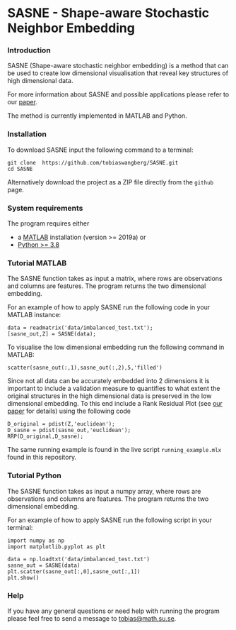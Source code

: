 # SASNE - Shape-aware Stochastic Neighbor Embedding


### Introduction 

SASNE (Shape-aware stochastic neighbor embedding) is a method that can be used to create low dimensional visualisation that reveal key structures of high dimensional data.

For more information about SASNE and possible applications please refer to our [paper](https://doi.org/10.1186/s12859-022-05028-8). 

The method is currently implemented in MATLAB and Python.

### Installation

To download SASNE input the following command to a terminal:

    git clone  https://github.com/tobiaswangberg/SASNE.git
    cd SASNE
    
Alternatively download the project as a ZIP file directly from the `github` page.

### System requirements

The program requires either

* a [MATLAB](https://www.mathworks.com/products/matlab.html) installation (version >= 2019a) or
* [Python >= 3.8](https://www.python.org/downloads/)

### Tutorial MATLAB

The SASNE function takes as input a matrix, where rows are observations and columns are features. The program returns the two dimensional embedding. 

For an example of how to apply SASNE run the following code in your MATLAB instance:

    data = readmatrix('data/imbalanced_test.txt'); 
    [sasne_out,Z] = SASNE(data);

To visualise the low dimensional embedding run the following command in MATLAB:

    scatter(sasne_out(:,1),sasne_out(:,2),5,'filled')
    
Since not all data can be accurately embedded into 2 dimensions it is important to include a validation measure to quantifies to what extent the original structures in the high dimensional data is preserved in the low dimensional embedding. To this end include a Rank Residual Plot (see [our paper](https://doi.org/10.21203/rs.3.rs-1831618/v1) for details) using the following code

    D_original = pdist(Z,'euclidean');
    D_sasne = pdist(sasne_out,'euclidean');
    RRP(D_original,D_sasne);

The same running example is found in the live script `running_example.mlx` found in this repository.

### Tutorial Python

The SASNE function takes as input a numpy array, where rows are observations and columns are features. The program returns the two dimensional embedding.

For an example of how to apply SASNE run the following script in your terminal:

    import numpy as np
    import matplotlib.pyplot as plt
    
    data = np.loadtxt('data/imbalanced_test.txt') 
    sasne_out = SASNE(data)
    plt.scatter(sasne_out[:,0],sasne_out[:,1])
    plt.show()

### Help

If you have any general questions or need help with running the program please feel free to send a message to <tobias@math.su.se>.
